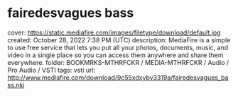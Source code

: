 # fairedesvagues bass

cover: https://static.mediafire.com/images/filetype/download/default.jpg
created: October 28, 2022 7:38 PM (UTC)
description: MediaFire is a simple to use free service that lets you put all your photos, documents, music, and video in a single place so you can access them anywhere and share them everywhere.
folder: BOOKMRKS-MTHRFCKR / MEDIA-MTHRFCKR / Audio / Pro Audio / VSTI
tags: vsti
url: http://www.mediafire.com/download/9c55xdxybv3319a/fairedesvagues_bass.nki
